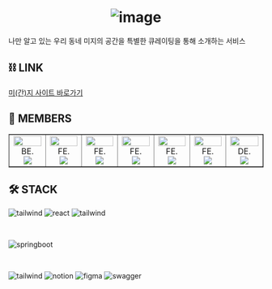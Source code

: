<div align='center'>
  
# ![image](https://github.com/mi-gan-zi/.github/assets/75983289/469640e2-bc2d-4f1b-891a-bf205334fd45)

</div>
나만 알고 있는 우리 동네 미지의 공간을 특별한 큐레이팅을 통해 소개하는 서비스 

## ⛓ LINK  
[미(간)지 사이트 바로가기](https://miganzi.vercel.app/)

## 🧐 MEMBERS 

<table border>
  <tbody>
    <tr>
      <td align="center" width="200px">
        <img width="100%" src="https://avatars.githubusercontent.com/u/44694917?v=4"  alt=""/>
        BE.<br/>
        <a href="https://github.com/evga7">
          <img src="https://img.shields.io/badge/블루-000000?style=flat-round&logo=GitHub&logoColor=white"/>
        </a>
      </td>
      <td align="center" width="200px">
        <img width="100%" src="https://avatars.githubusercontent.com/u/116594422?v=4"  alt=""/><br />
        FE.<br/>
        <a href="https://github.com/Goldenprevue">
          <img src="https://img.shields.io/badge/멕스-000000?style=flat-round&logo=GitHub&logoColor=white"/>
        </a>
      </td>
      <td align="center" width="200px">
        <img width="100%" src="https://avatars.githubusercontent.com/u/44963323?v=4"  alt=""/><br />
        FE.<br/>
        <a href="https://github.com/dongrri22">
          <img src="https://img.shields.io/badge/재하-000000?style=flat-round&logo=GitHub&logoColor=white"/>
        </a>
      </td>
      <td align="center" width="200px">
        <img width="100%" src="https://avatars.githubusercontent.com/u/109053875?v=4"  alt=""/>
        FE.<br/>
        <a href="https://github.com/new-crystal">
          <img src="https://img.shields.io/badge/수수-000000?style=flat-round&logo=GitHub&logoColor=white"/>
        </a>
      </td>
      <td align="center" width="200px">
        <img width="100%" src="https://avatars.githubusercontent.com/u/55524773?v=4"  alt=""/>
        FE.<br/>
        <a href="https://github.com/Blue-Kite">
          <img src="https://img.shields.io/badge/얀-000000?style=flat-round&logo=GitHub&logoColor=white"/>
        </a>
      </td>
      <td align="center" width="200px">
        <img width="100%" src="https://avatars.githubusercontent.com/u/75983289?v=4"  alt=""/>
        FE.<br/>
        <a href="https://github.com/pangkyu">
          <img src="https://img.shields.io/badge/팡규-000000?style=flat-round&logo=GitHub&logoColor=white"/>
        </a>
      </td>
       <td align="center" width="200px">
        <img width="100%" src="https://avatars.githubusercontent.com/u/83696912?v=4"  alt=""/>
        DE.<br/>
        <a href="">
          <img src="https://img.shields.io/badge/제이-000000?style=flat-round&logo=GitHub&logoColor=white"/>
        </a>
      </td>
     </tr>
  </tbody>
</table>

## 🛠 STACK

![tailwind](https://img.shields.io/badge/Typescript-3178C6.svg?logo=TypeScript&logoColor=white&style=for-the-badge)
![react](https://user-images.githubusercontent.com/123078739/234895132-18ab503a-fcc7-486d-b89a-cb0cc1f7796b.svg)
![tailwind](https://img.shields.io/badge/tailwindCSS-06B6D4.svg?logo=tailwindcss&logoColor=white&style=for-the-badge)

<br/>

![springboot](https://img.shields.io/badge/springboot-6DB33F.svg?logo=springboot&logoColor=white&style=for-the-badge)

<br/>

![tailwind](https://img.shields.io/badge/discord-5865F2.svg?logo=discord&logoColor=white&style=for-the-badge)
![notion](https://img.shields.io/badge/notion-000000.svg?logo=notion&logoColor=white&style=for-the-badge)
![figma](https://img.shields.io/badge/figma-F24E1E.svg?logo=figma&logoColor=white&style=for-the-badge)
![swagger](https://img.shields.io/badge/swagger-85EA2D.svg?logo=swagger&logoColor=white&style=for-the-badge)


